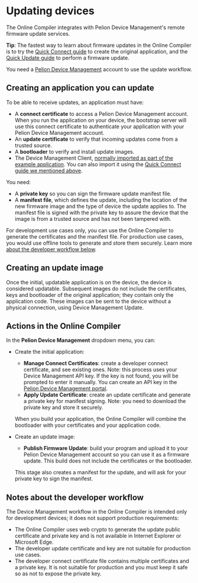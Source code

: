 <h1 id="ide-update">Updating devices</h1>

The Online Compiler integrates with Pelion Device Management's remote firmware update services.

<span class="tips">**Tip**: The fastest way to learn about firmware updates in the Online Compiler is to try the [Quick Connect guide](https://cloud.mbed.com/guides/connect-device-to-pelion) to create the original application, and the [Quick Update guide](https://cloud.mbed.com/guides/pelion-firmware-update) to perform a firmware update.</span>

<span class="notes">You need a [Pelion Device Management](https://portal.mbedcloud.com/login) account to use the update workflow.</span>

## Creating an application you can update

To be able to receive updates, an application must have:

- A **connect certificate** to access a Pelion Device Management account. When you run the application on your device, the bootstrap server will use this connect certificate to authenticate your application with your Pelion Device Management account.
- An **update certificate** to verify that incoming updates come from a trusted source.
- A **bootloader** to verify and install update images.
- The Device Management Client, [normally imported as part of the example application](https://github.com/ARMmbed/mbed-cloud-client-example). You can also import it using the [Quick Connect guide we mentioned above](https://cloud.mbed.com/guides/connect-device-to-pelion).

You need:

- A **private key** so you can sign the firmware update manifest file.
- A **manifest file**, which defines the update, including the location of the new firmware image and the type of device the update applies to. The manifest file is signed with the private key to assure the device that the image is from a trusted source and has not been tampered with.

For development use cases only, you can use the Online Compiler to generate the certificates and the manifest file. For production use cases, you would use offline tools to generate and store them securely. Learn more [about the developer workflow below](#notes-about-the-developer-workflow).

## Creating an update image

Once the initial, updatable application is on the device, the device is considered updatable. Subsequent images do not include the certificates, keys and bootloader of the original application; they contain only the application code. These images can be sent to the device without a physical connection, using Device Management Update.

## Actions in the Online Compiler

In the **Pelion Device Management** dropdown menu, you can:

- Create the initial application:

   - **Manage Connect Certificates**: create a developer connect certificate, and see existing ones. Note: this process uses your Device Management API key. If the key is not found, you will be prompted to enter it manually. You can create an API key in the [Pelion Device Management portal](https://portal.mbedcloud.com/access/keys).
   - **Apply Update Certificate**: create an update certificate and generate a private key for manifest signing. Note: you need to download the private key and store it securely.

   When you build your application, the Online Compiler will combine the bootloader with your certificates and your application code.

- Create an update image:

   - **Publish Firmware Update**: build your program and upload it to your Pelion Device Management account so you can use it as a firmware update. This build does not include the certificates or the bootloader.

   This stage also creates a manifest for the update, and will ask for your private key to sign the manifest.

## Notes about the developer workflow

The Device Management workflow in the Online Compiler is intended only for development devices; it does not support production requirements:

- The Online Compiler uses web crypto to generate the update public certificate and private key and is not available in Internet Explorer or Microsoft Edge.
- The developer update certificate and key are not suitable for production use cases.
- The developer connect certificate file contains multiple certificates and a private key. It is not suitable for production and you must keep it safe so as not to expose the private key.
